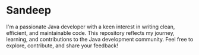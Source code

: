 # Sandeep
I'm a passionate Java developer with a keen interest in writing clean, efficient, and maintainable code. This repository reflects my journey, learning, and contributions to the Java development community.  Feel free to explore, contribute, and share your feedback!
